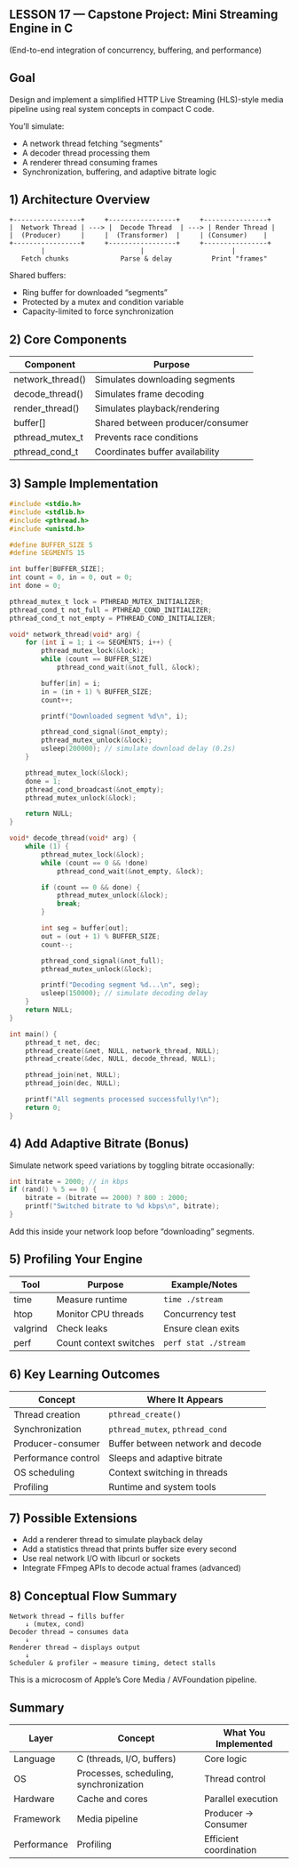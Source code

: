## LESSON 17 — Capstone Project: Mini Streaming Engine in C

(End-to-end integration of concurrency, buffering, and performance)

## Goal

Design and implement a simplified HTTP Live Streaming (HLS)-style media pipeline using real system concepts in compact C code.

You’ll simulate:

- A network thread fetching “segments”
- A decoder thread processing them
- A renderer thread consuming frames
- Synchronization, buffering, and adaptive bitrate logic

## 1) Architecture Overview

```text
+-----------------+     +-----------------+     +----------------+
|  Network Thread | ---> |  Decode Thread  | ---> | Render Thread |
|  (Producer)     |     |  (Transformer)  |     | (Consumer)    |
+-----------------+     +-----------------+     +----------------+
        |                        |                      |
   Fetch chunks             Parse & delay          Print "frames"
```

Shared buffers:

- Ring buffer for downloaded “segments”
- Protected by a mutex and condition variable
- Capacity-limited to force synchronization

## 2) Core Components

| Component         | Purpose                             |
|-------------------|-------------------------------------|
| network_thread()  | Simulates downloading segments      |
| decode_thread()   | Simulates frame decoding            |
| render_thread()   | Simulates playback/rendering        |
| buffer[]          | Shared between producer/consumer    |
| pthread_mutex_t   | Prevents race conditions            |
| pthread_cond_t    | Coordinates buffer availability     |

## 3) Sample Implementation

```c
#include <stdio.h>
#include <stdlib.h>
#include <pthread.h>
#include <unistd.h>

#define BUFFER_SIZE 5
#define SEGMENTS 15

int buffer[BUFFER_SIZE];
int count = 0, in = 0, out = 0;
int done = 0;

pthread_mutex_t lock = PTHREAD_MUTEX_INITIALIZER;
pthread_cond_t not_full = PTHREAD_COND_INITIALIZER;
pthread_cond_t not_empty = PTHREAD_COND_INITIALIZER;

void* network_thread(void* arg) {
    for (int i = 1; i <= SEGMENTS; i++) {
        pthread_mutex_lock(&lock);
        while (count == BUFFER_SIZE)
            pthread_cond_wait(&not_full, &lock);

        buffer[in] = i;
        in = (in + 1) % BUFFER_SIZE;
        count++;

        printf("Downloaded segment %d\n", i);

        pthread_cond_signal(&not_empty);
        pthread_mutex_unlock(&lock);
        usleep(200000); // simulate download delay (0.2s)
    }

    pthread_mutex_lock(&lock);
    done = 1;
    pthread_cond_broadcast(&not_empty);
    pthread_mutex_unlock(&lock);

    return NULL;
}

void* decode_thread(void* arg) {
    while (1) {
        pthread_mutex_lock(&lock);
        while (count == 0 && !done)
            pthread_cond_wait(&not_empty, &lock);

        if (count == 0 && done) {
            pthread_mutex_unlock(&lock);
            break;
        }

        int seg = buffer[out];
        out = (out + 1) % BUFFER_SIZE;
        count--;

        pthread_cond_signal(&not_full);
        pthread_mutex_unlock(&lock);

        printf("Decoding segment %d...\n", seg);
        usleep(150000); // simulate decoding delay
    }
    return NULL;
}

int main() {
    pthread_t net, dec;
    pthread_create(&net, NULL, network_thread, NULL);
    pthread_create(&dec, NULL, decode_thread, NULL);

    pthread_join(net, NULL);
    pthread_join(dec, NULL);

    printf("All segments processed successfully!\n");
    return 0;
}
```

## 4) Add Adaptive Bitrate (Bonus)

Simulate network speed variations by toggling bitrate occasionally:

```c
int bitrate = 2000; // in kbps
if (rand() % 5 == 0) {
    bitrate = (bitrate == 2000) ? 800 : 2000;
    printf("Switched bitrate to %d kbps\n", bitrate);
}
```

Add this inside your network loop before “downloading” segments.

## 5) Profiling Your Engine

| Tool                | Purpose                    | Example/Notes                |
|---------------------|----------------------------|------------------------------|
| time                | Measure runtime            | `time ./stream`              |
| htop                | Monitor CPU threads        | Concurrency test             |
| valgrind            | Check leaks                | Ensure clean exits           |
| perf                | Count context switches     | `perf stat ./stream`         |

## 6) Key Learning Outcomes

| Concept            | Where It Appears                          |
|--------------------|-------------------------------------------|
| Thread creation    | `pthread_create()`                        |
| Synchronization    | `pthread_mutex`, `pthread_cond`           |
| Producer-consumer  | Buffer between network and decode         |
| Performance control| Sleeps and adaptive bitrate               |
| OS scheduling      | Context switching in threads              |
| Profiling          | Runtime and system tools                  |

## 7) Possible Extensions

- Add a renderer thread to simulate playback delay
- Add a statistics thread that prints buffer size every second
- Use real network I/O with libcurl or sockets
- Integrate FFmpeg APIs to decode actual frames (advanced)

## 8) Conceptual Flow Summary

```text
Network thread → fills buffer
    ↓ (mutex, cond)
Decoder thread → consumes data
    ↓
Renderer thread → displays output
    ↓
Scheduler & profiler → measure timing, detect stalls
```

This is a microcosm of Apple’s Core Media / AVFoundation pipeline.

## Summary

| Layer      | Concept                                | What You Implemented       |
|------------|----------------------------------------|----------------------------|
| Language   | C (threads, I/O, buffers)              | Core logic                 |
| OS         | Processes, scheduling, synchronization | Thread control             |
| Hardware   | Cache and cores                        | Parallel execution         |
| Framework  | Media pipeline                         | Producer → Consumer        |
| Performance| Profiling                               | Efficient coordination     |